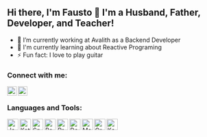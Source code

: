## Hi there, I'm Fausto 👋 I'm a Husband, Father, Developer, and Teacher!

- 🔭 I’m currently working at Avalith as a Backend Developer
- 🌱 I'm currently learning about Reactive Programing
- ⚡ Fun fact: I love to play guitar

### Connect with me:
[<img align="left" alt="codeSTACKr | LinkedIn" width="22px" src="https://cdn.jsdelivr.net/npm/simple-icons@v3/icons/linkedin.svg" />][linkedin]
[<img align="left" alt="codeSTACKr | Instagram" width="22px" src="https://cdn.jsdelivr.net/npm/simple-icons@v3/icons/instagram.svg" />][instagram]

<br />

### Languages and Tools:

<img align="left" alt="Java" width="26px" src="https://seeklogo.com/images/J/java-logo-7F8B35BAB3-seeklogo.com.png" />
<img align="left" alt="Kotlin" width="26px" src="https://seeklogo.com/images/K/kotlin-logo-30C1970B05-seeklogo.com.png" />
<img align="left" alt="Spring" width="26px" src="https://seeklogo.com/images/S/spring-logo-9A2BC78AAF-seeklogo.com.png" />
<img align="left" alt="ReactiveX" width="26px" src="https://seeklogo.com/images/R/reactivex-logo-D0FB68B710-seeklogo.com.png" />
<img align="left" alt="Project Reactor" width="26px" src="https://avatars2.githubusercontent.com/u/4201559?s=280&v=4" />
<img align="left" alt="Docker" width="26px" src="https://seeklogo.com/images/D/docker-logo-CF97D0124B-seeklogo.com.png" />
<img align="left" alt="Maven" width="26px" src="https://simpleicons.org/icons/apachemaven.svg" />
<img align="left" alt="Gradle" width="26px" src="https://seeklogo.com/images/G/gradle-logo-AFA2BBCB65-seeklogo.com.png" />
<img align="left" alt="Kafka" width="26px" src="https://simpleicons.org/icons/apachekafka.svg" />

<br />
<br />

[instagram]: https://www.instagram.com/moyagram_/
[linkedin]:https://www.linkedin.com/in/fausto-moya/
